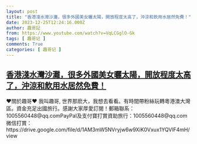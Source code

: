 ```yaml
---
layout: post
title: "香港淺水灣沙灘，很多外國美女曬太陽，開放程度太高了，沖涼和飲用水居然免費！"
date: 2023-12-25T12:24:16.000Z
author: 趣哥記
from: https://www.youtube.com/watch?v=VqLCGglO-Gk
tags: [ 趣哥记 ]
comments: True
categories: [ 趣哥记 ]
---
```

<!--1703507056000-->
[香港淺水灣沙灘，很多外國美女曬太陽，開放程度太高了，沖涼和飲用水居然免費！](https://www.youtube.com/watch?v=VqLCGglO-Gk)
------

<div>
♥關於趣哥♥ 我叫趣哥, 世界那麽大，我想去看看。有時間帶粉絲玩轉粵港澳大灣區。資金充足出國旅行。感謝大家厚愛訂閱！郵箱聯系：1005560448@qq.comPayPaI及支付寶打賞資助旅行：1005560448@qq.com微信打賞：https://drive.google.com/file/d/1AM3mW5NVryjw6w9XiK0Vxux1YQVlF4mH/view
</div>
